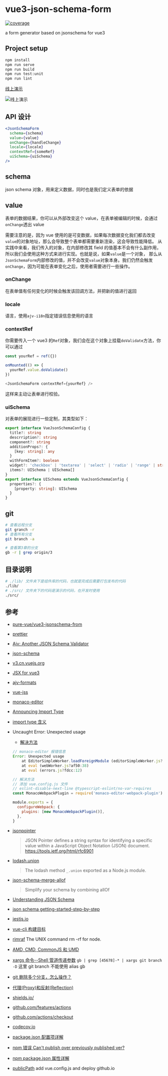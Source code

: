 # vue3-json-schema-form

[![coverage](https://img.shields.io/codecov/c/gh/Shideshanxx/jsonSchema-form/master)](https://codecov.io/gh/Shideshanxx/jsonSchema-form)

a form generator based on jsonschema for vue3

## Project setup

```bash
npm install
npm run serve
npm run build
npm run test:unit
npm run lint
```

[线上演示](https://cwy007.github.io/vue3-json-shcema-form/)

![线上演示](https://tva1.sinaimg.cn/large/0081Kckwly1gm2hkgls5dj30uk0oujwq.jpg)

## API 设计

```jsx
<JsonSchemaForm
  schema={schema}
  value={value}
  onChange={handleChange}
  locale={locale}
  contextRef={someRef}
  uiSchema={uiSchema}
/>
```

## schema

json schema 对象，用来定义数据，同时也是我们定义表单的依据

## value

表单的数据结果，你可以从外部改变这个 value，在表单被编辑的时候，会通过`onChange`透出 value

需要注意的是，因为 vue 使用的是可变数据，如果每次数据变化我们都去改变`value`的对象地址，那么会导致整个表单都需要重新渲染，这会导致性能降低。
从实践中来看，我们传入的对象，在内部修改其 field 的值基本不会有什么副作用，所以我们会使用这种方式来进行实现。也就是说，如果`value`是一个对象，
那么从`JsonSchemaForm`内部修改的值，并不会改变`value`对象本身。我们仍然会触发`onChange`，因为可能在表单变化之后，使用者需要进行一些操作。

### onChange

在表单值有任何变化的时候会触发该回调方法，并把新的值进行返回

### locale

语言，使用`ajv-i18n`指定错误信息使用的语言

### contextRef

你需要传入一个 vue3 的`Ref`对象，我们会在这个对象上挂载`doValidate`方法，你可以通过

```ts
const yourRef = ref({})

onMounted(() => {
  yourRef.value.doValidate()
})

<JsonSchemaForm contextRef={yourRef} />
```

这样来主动让表单进行校验。

### uiSchema

对表单的展现进行一些定制，其类型如下：

```ts
export interface VueJsonSchemaConfig {
  title?: string
  descrription?: string
  component?: string
  additionProps?: {
    [key: string]: any
  }
  withFormItem?: boolean
  widget?: 'checkbox' | 'textarea' | 'select' | 'radio' | 'range' | string
  items?: UISchema | UISchema[]
}
export interface UISchema extends VueJsonSchemaConfig {
  properties?: {
    [property: string]: UISchema
  }
}
```

## git

```bash
# 查看远程分支
git granch -r
# 查看所有分支
git branch -a

# 查看第3章的分支
gb -r | grep origin/3
```

## 目录说明

```bash
# ./lib/ 文件夹下是组件库的代码，也就是完成后需要打包发布的代码
./lib/
# ./src/ 文件夹下的代码是演示的代码，在开发时使用
./src/

```

## 参考

- [pure-vue/vue3-jsonschema-from](https://github.com/pure-vue/vue3-jsonschema-from)
- [prettier](https://prettier.io/)
- [Ajv: Another JSON Schema Validator](https://ajv.js.org)
- [json-schema](https://json-schema.org/)
- [v3.cn.vuejs.org](https://v3.cn.vuejs.org/guide/installation.html)
- [JSX for vue3](https://github.com/vuejs/jsx-next)
- [ajv-formats](https://github.com/ajv-validator/ajv-formats)
- [vue-jss](https://github.com/pure-vue/vue-jss)
- [monaco-editor](https://github.com/microsoft/monaco-editor)
- [Announcing Import Type](https://flow.org/blog/2015/02/18/Import-Types/)
- [import type 含义](https://segmentfault.com/q/1010000015563961)
- Uncaught Error: Unexpected usage

  - [解决方法](https://github.com/microsoft/monaco-editor/blob/master/docs/integrate-esm.md#option-1-using-the-monaco-editor-loader-plugin)

  ```js
  // monaco-editor 报错信息
  Error: Unexpected usage
      at EditorSimpleWorker.loadForeignModule (editorSimpleWorker.js?ccf6:459)
      at eval (webWorker.js?af50:38)
      at eval (errors.js?fdcc:12)

  // 解决方法
  // 添加 vue.config.js 文件
  // eslint-disable-next-line @typescript-eslint/no-var-requires
  const MonacoWebpackPlugin = require('monaco-editor-webpack-plugin')

  module.exports = {
    configureWebpack: {
      plugins: [new MonacoWebpackPlugin()],
    },
  }
  ```

- [jsonpointer](https://github.com/janl/node-jsonpointer)

  > JSON Pointer defines a string syntax for identifying a specific value
  > within a JavaScript Object Notation (JSON) document.
  > <https://tools.ietf.org/html/rfc6901>

- [lodash.union](https://www.npmjs.com/package/lodash.union)

  > The lodash method `_.union` exported as a Node.js module.

- [json-schema-merge-allof](https://github.com/mokkabonna/json-schema-merge-allof#readme)

  > Simplify your schema by combining allOf

- [Understanding JSON Schema](https://json-schema.org/understanding-json-schema/)
- [json schema getting-started-step-by-step](https://json-schema.org/learn/getting-started-step-by-step.html)

- [jestjs.io](https://jestjs.io/)
- [vue-cli 构建目标](https://cli.vuejs.org/zh/guide/build-targets.html)
- [rimraf](https://www.npmjs.com/package/rimraf)
  The UNIX command rm -rf for node.
- [AMD, CMD, CommonJS 和 UMD](https://www.jianshu.com/p/bd4585b737d7)
- [xargs 命令--Shell 管道传递参数](https://zhuanlan.zhihu.com/p/157758410)
  `gb | grep [45678]-* | xargs git branch -D` 这里 git branch 不能使用 alias gb
- [git 删除多个分支，怎么操作？](https://blog.csdn.net/hxdafei1989/article/details/71403151)
- [代理(Proxy)和反射(Reflection)](https://www.w3cplus.com/javascript/proxy-reflect.html)
- [shields.io/](https://shields.io/)
- [github.com/features/actions](https://github.com/features/actions)
- [github.com/actions/checkout](https://github.com/actions/checkout)
- [codecov.io](https://codecov.io/)
- [package.json 配置项详解](https://segmentfault.com/a/1190000022329597)
- [npm 错误 Can't publish over previously published ver?](https://www.zhihu.com/question/279752021)
- [npm package.json 属性详解](https://www.cnblogs.com/tzyy/p/5193811.html)
- [publicPath](https://cli.vuejs.org/config/#publicpath)
  add vue.config.js and deploy github.io
